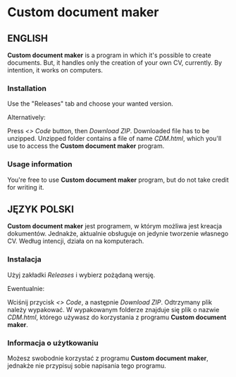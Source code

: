 # Custom document maker

## ENGLISH

**Custom document maker** is a program in which it's possible to create documents.
But, it handles only the creation of your own CV, currently.
By intention, it works on computers.

### Installation

Use the "Releases" tab and choose your wanted version.

Alternatively:

Press *<> Code* button, then *Download ZIP*.
Downloaded file has to be unzipped.
Unzipped folder contains a file of name *CDM.html*, which you'll use to access the **Custom document maker** program.

### Usage information

You're free to use **Custom document maker** program, but do not take credit for writing it.



## JĘZYK POLSKI

**Custom document maker** jest programem, w którym możliwa jest kreacja dokumentów.
Jednakże, aktualnie obsługuje on jedynie tworzenie własnego CV.
Według intencji, działa on na komputerach.

### Instalacja

Użyj zakładki *Releases* i wybierz pożądaną wersję. 

Ewentualnie:

Wciśnij przycisk *<> Code*, a następnie *Download ZIP*.
Odtrzymany plik należy wypakować.
W wypakowanym folderze znajduje się plik o nazwie *CDM.html*, którego używasz do korzystania z programu **Custom document maker**.

### Informacja o użytkowaniu

Możesz swobodnie korzystać z programu **Custom document maker**, jednakże nie przypisuj sobie napisania tego programu.

